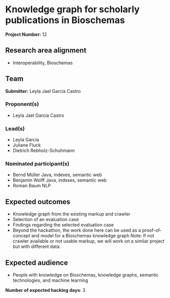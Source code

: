 # Knowledge graph for scholarly publications in Bioschemas

**Project Number:** 12

## Research area alignment

- Interoperability, Bioschemas

## Team

**Submitter:** Leyla Jael García Castro

### Proponent(s)

- Leyla Jael García Castro

### Lead(s)

- Leyla Garcia
- Juliane Fluck
- Dietrich Rebholz-Schuhmann

### Nominated participant(s)

- Bernd Müller Java, indexes, semantic web
- Benjamin Wolff Java, indexes, semantic web
- Roman Baum NLP

## Expected outcomes

 * Knowledge graph from the existing markup and crawler
 * Selection of an evaluation case
 * Findings regarding the selected evaluation case
 * Beyond the hackathon, the work done here can be used as a proof-of-concept and model for a Bioschemas knowledge graph
 Note: If not crawler available or not usable markup, we will work on a similar project but with different data.

## Expected audience

 * People with knowledge on Bioschemas, knowledge graphs, semantic technologies, and machine learning

**Number of expected hacking days**: 3

